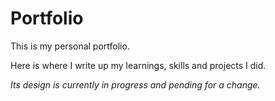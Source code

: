 # Portfolio

This is my personal portfolio.

Here is where I write up my learnings, skills and projects I did.


*Its design is currently in progress and pending for a change.*
